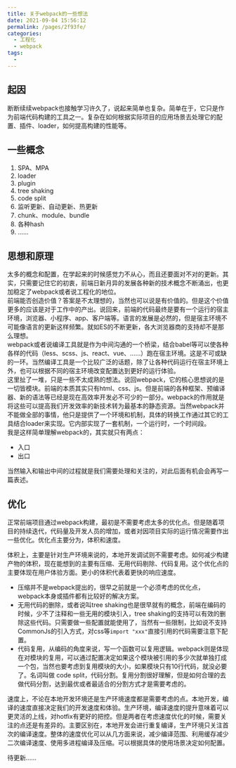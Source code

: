 ```yaml
---
title: 关于webpack的一些想法
date: 2021-09-04 15:56:12
permalink: /pages/2f93fe/
categories:
  - 工程化
  - webpack
tags:
  - 
---
```


## 起因
断断续续webpack也接触学习许久了，说起来简单也复杂。简单在于，它只是作为前端代码构建的工具之一。复杂在如何根据实际项目的应用场景去处理它的配置、插件、loader，如何提高构建的性能等。

## 一些概念
1. SPA、MPA
2. loader
3. plugin
4. tree shaking
5. code split
6. 监听更新、自动更新、热更新
7. chunk、module、bundle
8. 各种hash
9. ……

## 思想和原理
太多的概念和配置，在学起来的时候感觉力不从心，而且还要面对不对的更新。其实，只需要记住它的初衷，前端日新月异的发展各种新的技术概念不断涌出，也更加稳定了webpack或者说工程化的地位。  
前端能否创造价值？答案是不太理想的，当然也可以说是有价值的。但是这个价值更多的应该是对于工作中的产出。说回来，前端的代码最终是要有一个运行的宿主环境，浏览器、小程序、app、客户端等。语言的发展是必然的，但是宿主环境不可能像语言的更新这样频繁。就如ES的不断更新，各大浏览器商的支持却不是那么理想。  
webpack或者说编译工具就是作为中间沟通的一个桥梁，结合babel等可以使各种各样的代码（less、scss、js、react、vue、……）跑在宿主环境。这是不可或缺的一环。当然编译工具是一个比较广泛的话题，除了让各种代码运行在宿主环境上外，也可以根据不同的宿主环境改变配置达到更好的运行体验。  
这里扯了一堆，只是一些不太成熟的想法。说回webpack，它的核心思想说的是一切皆模块。前端的本质其实只有html、css、js。但是前端的各种框架、预编译器、新的语法等已经是现在高效率开发必不可少的一部分。webpack的作用就是将这些可以提高我们开发效率的新技术转为最基本的静态资源。当然webpack并不能做全部的事情，他只是提供了一个环境和机制，具体的转换工作通过其它的工具结合loader来实现。它内部实现了一套机制，一个运行时，一个时间段。  
我是这样简单理解webpack的，其实就只有两点：
+ 入口
+ 出口

当然输入和输出中间的过程就是我们需要处理和关注的，对此后面有机会会再写一篇表述。

## 优化
正常前端项目通过webpack构建，最初是不需要考虑太多的优化点。但是随着项目的持续迭代，代码量及开发人员的增加，或者对因项目实际的运行情况需要作出一些优化。优化点主要分为，体积和速度。

体积上，主要是针对生产环境来说的，本地开发调试则不需要考虑。如何减少构建产物的体积，现在能想到的主要有压缩、无用代码剔除、代码复用。这个优化点的主要体现在用户体验方面。更小的体积代表着更快的响应速度。  
+ 压缩并不是webpack提出的，很早之前就是一个必须考虑的优化点，webpack本身或插件都有比较好的解决方案。
+ 无用代码的删除，或者说叫tree shaking也是很早就有的概念，前端在编码的时候，少不了注释和一些无用的模块引入，tree shaking的支持可以有效的删除这些代码。只需要做一些配置就能使用了，当然有一些限制，比如说不支持CommonJs的引入方式，对css等`import "xxx"`直接引用的代码需要注意下配置。
+ 代码复用，从编码的角度来说，写一个函数可以复用逻辑。webpack则是体现在对模块的复用，可以通过配置决定如果这个模块被引用的多少次就单独打成一个包，当然也要考虑到复用模块的大小，如果模块只有10行代码，就没必要了。名词叫做 code split，代码分割。复用分割很好理解，但是如何合理的去做代码分割，达到最优或者最适合的分割方式才是需要考虑的。

速度上，不论在本地开发环境还是生产环境速度都是需要考虑的点。本地开发，编译的速度直接决定我们的开发速度和体验。生产环境，编译速度的提升意味着可以更灵活的上线，对hotfix有更好的把控。但是两者在考虑速度优化的时候，需要关注的点还是有差异的。主要区别在，本地开发会进行重复编译，生产环境只关注首次的编译速度。整体的速度优化可以从几方面来说，减少编译范围、利用缓存减少二次编译速度、使用多进程编译及压缩。可以根据具体的使用场景决定如何配置。

待更新……